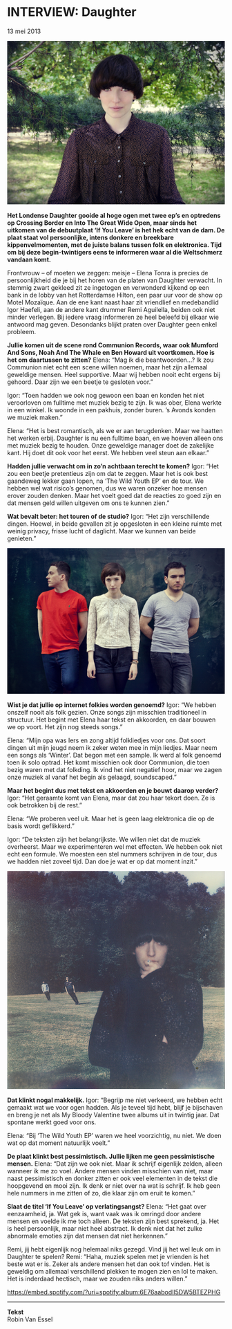 # INTERVIEW: Daughter 

13 mei 2013

<img src="/Images/Stacey Hatfield/Daughter-Smother.jpg">

**Het Londense Daughter gooide al hoge ogen met twee ep’s en optredens op Crossing Border en Into The Great Wide Open, maar sinds het uitkomen van de debuutplaat ‘If You Leave’ is het hek echt van de dam. De plaat staat vol persoonlijke, intens donkere en breekbare kippenvelmomenten, met de juiste balans tussen folk en elektronica. Tijd om bij deze begin-twintigers eens te informeren waar al die Weltschmerz vandaan komt.**

Frontvrouw – of moeten we zeggen: meisje – Elena Tonra is precies de persoonlijkheid die je bij het horen van de platen van Daughter verwacht. In stemmig zwart gekleed zit ze ingetogen en verwonderd kijkend op een bank in de lobby van het Rotterdamse Hilton, een paar uur voor de show op Motel Mozaïque. Aan de ene kant naast haar zit vriendlief en medebandlid Igor Haefeli, aan de andere kant drummer Remi Aguilella, beiden ook niet minder verlegen. Bij iedere vraag informeren ze heel beleefd bij elkaar wie antwoord mag geven. Desondanks blijkt praten over Daughter geen enkel probleem.

**Jullie komen uit de scene rond Communion Records, waar ook Mumford And Sons, Noah And The Whale en Ben Howard uit voortkomen. Hoe is het om daartussen te zitten?**
Elena: “Mag ik die beantwoorden…? Ik zou Communion niet echt een scene willen noemen, maar het zijn allemaal geweldige mensen. Heel supportive. Maar wij hebben nooit echt ergens bij gehoord. Daar zijn we een beetje te gesloten voor.”

Igor: “Toen hadden we ook nog gewoon een baan en konden het niet veroorloven om fulltime met muziek bezig te zijn. Ik was ober, Elena werkte in een winkel. Ik woonde in een pakhuis, zonder buren. ’s Avonds konden we muziek maken.”

Elena: “Het is best romantisch, als we er aan terugdenken. Maar we haatten het werken erbij. Daughter is nu een fulltime baan, en we hoeven alleen ons met muziek bezig te houden. Onze geweldige manager doet de zakelijke kant. Hij doet dit ook voor het eerst. We hebben veel steun aan elkaar.”

**Hadden jullie verwacht om in zo’n achtbaan terecht te komen?**
Igor: “Het zou een beetje pretentieus zijn om dat te zeggen. Maar het is ook best gaandeweg lekker gaan lopen, na ‘The Wild Youth EP’ en de tour. We hebben wel wat risico’s genomen, dus we waren onzeker hoe mensen erover zouden denken. Maar het voelt goed dat de reacties zo goed zijn en dat mensen geld willen uitgeven om ons te kunnen zien.”

**Wat bevalt beter: het touren of de studio?**
Igor: “Het zijn verschillende dingen. Hoewel, in beide gevallen zit je opgesloten in een kleine ruimte met weinig privacy, frisse lucht of daglicht. Maar we kunnen van beide genieten.”

<img src="/Images/Stacey Hatfield/Photographyby_StaceyHatfield_Daughter_IMG_5782_D_re.jpg">

**Wist je dat jullie op internet folkies worden genoemd?**
Igor: “We hebben onszelf nooit als folk gezien. Onze songs zijn misschien traditioneel in structuur. Het begint met Elena haar tekst en akkoorden, en daar bouwen we op voort. Het zijn nog steeds songs.”

Elena: “Mijn opa was Iers en zong altijd folkliedjes voor ons. Dat soort dingen uit mijn jeugd neem ik zeker weten mee in mijn liedjes. Maar neem een songs als ‘Winter’. Dat begon met een sample. Ik werd al folk genoemd toen ik solo optrad. Het komt misschien ook door Communion, die toen bezig waren met dat folkding. Ik vind het niet negatief hoor, maar we zagen onze muziek al vanaf het begin als gelaagd, soundscaped.”

**Maar het begint dus met tekst en akkoorden en je bouwt daarop verder?**
Igor: “Het geraamte komt van Elena, maar dat zou haar tekort doen. Ze is ook betrokken bij de rest.”

Elena: “We proberen veel uit. Maar het is geen laag elektronica die op de basis wordt geflikkerd.”

Igor: “De teksten zijn het belangrijkste. We willen niet dat de muziek overheerst. Maar we experimenteren wel met effecten. We hebben ook niet echt een formule. We moesten een stel nummers schrijven in de tour, dus we hadden niet zoveel tijd. Dan doe je wat er op dat moment inzit.”

<img src="/Images/Eliot Lee Hazel/PageImage-484794-4919784-011_DAUGHTER_2013_POLAROIDSCANS001.jpg">

**Dat klinkt nogal makkelijk.**
Igor: “Begrijp me niet verkeerd, we hebben echt gemaakt wat we voor ogen hadden. Als je teveel tijd hebt, blijf je bijschaven en breng je net als My Bloody Valentine twee albums uit in twintig jaar. Dat spontane werkt goed voor ons.

Elena: “Bij ‘The Wild Youth EP’ waren we heel voorzichtig, nu niet. We doen wat op dat moment natuurlijk voelt.”

**De plaat klinkt best pessimistisch. Jullie lijken me geen pessimistische mensen.**
Elena: “Dat zijn we ook niet. Maar ik schrijf eigenlijk zelden, alleen wanneer ik me zo voel. Andere mensen vinden misschien van niet, maar naast pessimistisch en donker zitten er ook veel elementen in de tekst die hoopgevend en mooi zijn. Ik denk er niet over na wat is schrijf. Ik heb geen hele nummers in me zitten of zo, die klaar zijn om eruit te komen.”

**Slaat de titel ‘If You Leave’ op verlatingsangst?**
Elena: “Het gaat over eenzaamheid, ja. Wat gek is, want vaak was ik omringd door andere mensen en voelde ik me toch alleen. De teksten zijn best sprekend, ja. Het is heel persoonlijk, maar niet heel abstract. Ik denk niet dat het zulke abnormale emoties zijn dat mensen dat niet herkennen.”

Remi, jij hebt eigenlijk nog helemaal niks gezegd. Vind jij het wel leuk om in Daughter te spelen?
Remi: “Haha, muziek spelen met je vrienden is het beste wat er is. Zeker als andere mensen het dan ook tof vinden. Het is geweldig om allemaal verschillend plekken te mogen zien en lol te maken. Het is inderdaad hectisch, maar we zouden niks anders willen.”
	
https://embed.spotify.com/?uri=spotify:album:6E76aabodIl5DW5BTEZPHG

---
**Tekst** \
Robin Van Essel 	

